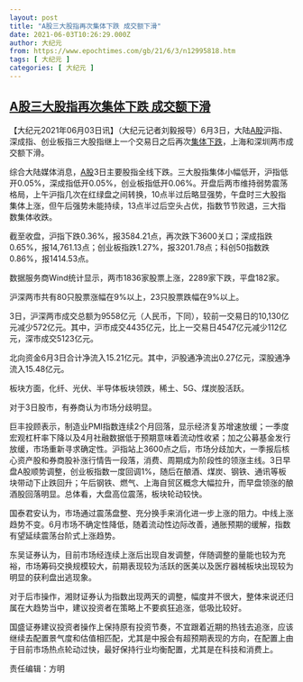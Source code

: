 ```yaml
---
layout: post
title: "A股三大股指再次集体下跌 成交额下滑"
date: 2021-06-03T10:26:29.000Z
author: 大纪元
from: https://www.epochtimes.com/gb/21/6/3/n12995818.htm
tags: [ 大纪元 ]
categories: [ 大纪元 ]
---
```

<!--1622715989000-->
[A股三大股指再次集体下跌 成交额下滑](https://www.epochtimes.com/gb/21/6/3/n12995818.htm)
------

<div>
<p>【大纪元2021年06月03日讯】（大纪元记者刘毅报导）6月3日，大陆<a href="https://www.epochtimes.com/gb/tag/a%E8%82%A1.html">A股</a>沪指、深成指、创业板指三大股指继上一个交易日之后再次<a href="https://www.epochtimes.com/gb/tag/%E9%9B%86%E4%BD%93%E4%B8%8B%E8%B7%8C.html">集体下跌</a>，上海和深圳两市成交额下滑。</p><p>综合大陆媒体消息，<a href="https://www.epochtimes.com/gb/tag/a%E8%82%A1.html">A股</a>3日主要股指全线下跌。三大股指集体小幅低开，沪指低开0.05%，深成指低开0.05%，创业板指低开0.06%。开盘后两市维持弱势震荡格局，上午沪指几次在红绿盘之间转换，10点半过后略显强势，午盘时三大股指集体上涨，但午后强势未能持续，13点半过后空头占优，指数节节败退，三大指数集体收跌。</p><p>截至收盘，沪指下跌0.36%，报3584.21点，再次跌下3600关口；深成指跌0.65%，报14,761.13点；创业板指跌1.27%，报3201.78点；科创50指数跌0.86%，报1414.53点。</p><p>数据服务商Wind统计显示，两市1836家股票上涨，2289家下跌，平盘182家。</p><p>沪深两市共有80只股票涨幅在9%以上，23只股票跌幅在9%以上。</p><p>3日，沪深两市成交总额为9558亿元（人民币，下同），较前一交易日的10,130亿元减少572亿元。其中，沪市成交4435亿元，比上一交易日4547亿元减少112亿元，深市成交5123亿元。</p><p>北向资金6月3日合计净流入15.21亿元。其中，沪股通净流出0.27亿元，深股通净流入15.48亿元。</p><p>板块方面，化纤、光伏、半导体板块领跌，稀土、5G、煤炭股活跃。</p><p>对于3日股市，有券商认为市场分歧明显。</p><p>巨丰投顾表示，制造业PMI指数连续2个月回落，显示经济复苏增速放缓；一季度宏观杠杆率下降以及4月社融数据低于预期意味着流动性收紧；加之公募基金发行放缓，市场重新寻求确定性。沪指站上3600点之后，市场分歧加大，一季报后核心资产股和券商股补涨行情告一段落，消费、周期成为阶段性的领涨主线。3日早盘A股顺势调整，创业板指数一度回调1%，随后在酿酒、煤炭、钢铁、通讯等板块带动下止跌回升；午后钢铁、燃气、上海自贸区概念大幅拉升，而早盘领涨的酿酒股回落明显。总体看，大盘高位震荡，板块轮动较快。</p><p>国泰君安认为，市场通过震荡盘整、充分换手来消化进一步上涨的阻力。中线上涨趋势不变。6月市场不确定性降低，随着流动性边际改善，通胀预期的缓解，指数有望延续震荡台阶式上涨趋势。</p><p>东吴证券认为，目前市场经连续上涨后出现自发调整，伴随调整的量能也较为充裕，市场筹码交换规模较大，前期表现较为活跃的医美以及医疗器械板块出现较为明显的获利盘出逃现象。</p><p>对于后市操作，湘财证券认为指数出现两天的调整，幅度并不很大，整体来说还归属在大趋势当中，建议投资者在策略上不要疯狂追涨，低吸比较好。</p><p>国盛证券建议投资者操作上保持原有投资节奏，不宜跟着近期的热钱去追涨，应该继续去配置景气度和估值相匹配，尤其是中报会有超预期表现的方向，在配置上由于目前市场热点轮动过快，最好保持行业均衡配置，尤其是在科技和消费上。</p><p>责任编辑：方明</p>
</div>
